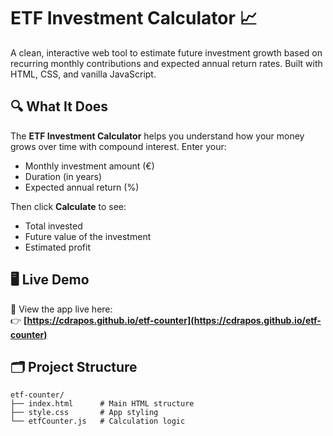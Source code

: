 # ETF Investment Calculator 📈

A clean, interactive web tool to estimate future investment growth based on recurring monthly contributions and expected annual return rates. Built with HTML, CSS, and vanilla JavaScript.

## 🔍 What It Does

The **ETF Investment Calculator** helps you understand how your money grows over time with compound interest. Enter your:
- Monthly investment amount (€)
- Duration (in years)
- Expected annual return (%)

Then click **Calculate** to see:
- Total invested
- Future value of the investment
- Estimated profit

## 🖥️ Live Demo

🚀 View the app live here:  
👉 **[https://cdrapos.github.io/etf-counter](https://cdrapos.github.io/etf-counter)**

## 🗂️ Project Structure

```plaintext
etf-counter/
├── index.html      # Main HTML structure
├── style.css       # App styling
└── etfCounter.js   # Calculation logic
